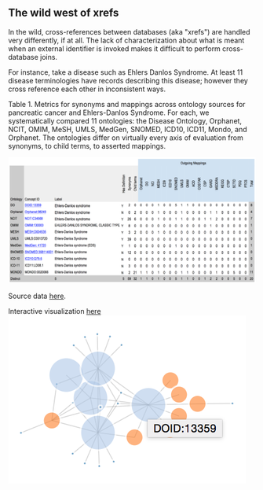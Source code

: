 ## The wild west of xrefs

In the wild, cross-references between databases (aka "xrefs") are handled very differently, if at all.
The lack of characterization about what is meant when an external identifier is invoked makes it difficult to perform cross-database joins.

For instance, take a disease such as Ehlers Danlos Syndrome. At least 11 disease terminologies have records describing this disease; however they cross reference each other in inconsistent ways.

Table 1.
Metrics for synonyms and mappings across ontology sources for pancreatic cancer and Ehlers-Danlos Syndrome.
For each, we systematically compared 11 ontologies: the Disease Ontology, Orphanet, NCIT, OMIM, MeSH, UMLS, MedGen, SNOMED, ICD10, ICD11, Mondo, and Orphanet. The ontologies differ on virtually every axis of evaluation from synonyms, to child terms, to asserted mappings.

![Table 1](table1.png)

Source data [here](https://docs.google.com/spreadsheets/d/1rVK1-c9xU-HNDdVFhtL43I36iXUi9V1WpKJTg2Hglts/edit#gid=928680550).

Interactive visualization [here](http://blockbuilder.org/jmcmurry/361baa73ad989048be54f9114f2f13c8)
[![D3 viz](d3_thumbnail.png)](http://blockbuilder.org/jmcmurry/361baa73ad989048be54f9114f2f13c8)
